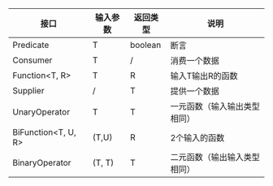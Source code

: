 | 接口 | 输入参数 | 返回类型 | 说明 |
| ---- | ---- | ---- | ---- |
| Predicate<T> | T | boolean | 断言 |
| Consumer<T> | T | / | 消费一个数据 |
| Function<T, R> | T | R | 输入T输出R的函数 |
| Supplier<T> | / | T | 提供一个数据 |
| UnaryOperator<T> | T | T | 一元函数（输入输出类型相同） |
| BiFunction<T, U, R> | (T,U) | R | 2个输入的函数 |
| BinaryOperator<T> | (T, T) | T | 二元函数（输出输入类型相同） |